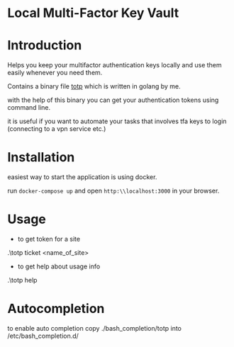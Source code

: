 Local Multi-Factor Key Vault
============================


# Introduction

Helps you keep your multifactor authentication keys locally and use them easily whenever you need them.

Contains a binary file [totp](https://github.com/esoytekin/totpbotgo) which is written in golang by me.

with the help of this binary you can get your authentication tokens using command line.

it is useful if you want to automate your tasks that involves tfa keys to login (connecting to a vpn service etc.)

# Installation

easiest way to start the application is using docker.

run `docker-compose up` and open `http:\\localhost:3000` in your browser.

# Usage

- to get token for a site

.\totp ticket <name_of_site>

- to get help about usage info

.\totp help

# Autocompletion

to enable auto completion copy ./bash_completion/totp into /etc/bash_completion.d/
